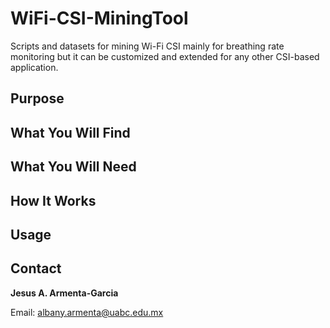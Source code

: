 # WiFi-CSI-MiningTool
Scripts and datasets for mining Wi-Fi CSI mainly for breathing rate monitoring but it can be customized and extended for any other CSI-based application.

## Purpose

## What You Will Find

## What You Will Need

## How It Works

## Usage

## Contact
**Jesus A. Armenta-Garcia**

Email: albany.armenta@uabc.edu.mx
